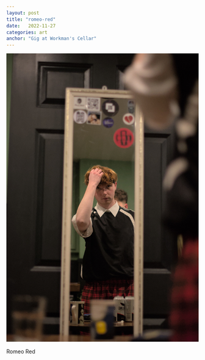 ```yaml
---
layout: post
title: "romeo-red"
date:   2022-11-27
categories: art
anchor: "Gig at Workman's Cellar"
---
```


![romeo-red](/img/arts/workman-cellar-nov-2022/romeo-red.jpg)

<span class='image-details'>
Romeo Red
</span>

